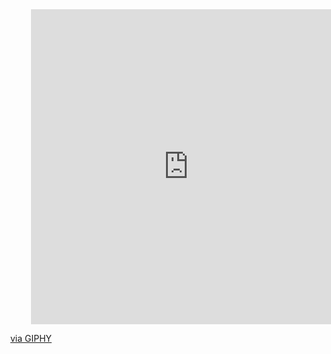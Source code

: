 
<div id="header" align="center">
  <div style="width:100%;height:0;padding-bottom:100%;position:relative;"><iframe src="https://giphy.com/embed/dEvfJaOEzxl9AUSzHP" width="100%" height="100%" style="position:absolute" frameBorder="0" class="giphy-embed" allowFullScreen></iframe></div><p><a href="https://giphy.com/stickers/bicomsystems-gopher-golang-bicom-dEvfJaOEzxl9AUSzHP">via GIPHY</a></p>
</div>
